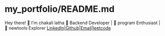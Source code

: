 # my_portfolio/README.md
Hey there! 👋 I'm chakali latha
🚀 Backend Developer | 🧠 program  Enthusiast | 🧰 newtools Explorer 
[LinkedIn](https://www.linkedin.com/in/c-latha-a41634247)|[Github](https://github.com/lathac6)|[Email](chakalilatha13@gmail.com)|[leetcode](https://leetcode.com/u/chakalilatha13/)
